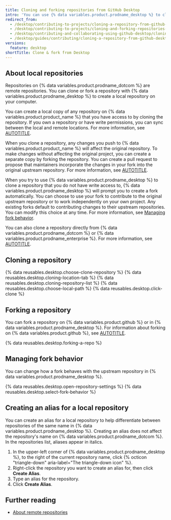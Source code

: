 ```yaml
---
title: Cloning and forking repositories from GitHub Desktop
intro: 'You can use {% data variables.product.prodname_desktop %} to clone and fork repositories that exist on {% data variables.product.prodname_dotcom %}.'
redirect_from:
  - /desktop/contributing-to-projects/cloning-a-repository-from-github-desktop
  - /desktop/contributing-to-projects/cloning-and-forking-repositories-from-github-desktop
  - /desktop/contributing-and-collaborating-using-github-desktop/cloning-and-forking-repositories-from-github-desktop
  - /desktop/guides/contributing/cloning-a-repository-from-github-desktop
versions:
  feature: desktop
shortTitle: Clone & fork from Desktop
---
```

## About local repositories

Repositories on {% data variables.product.prodname_dotcom %} are remote repositories. You can clone or fork a repository with {% data variables.product.prodname_desktop %} to create a local repository on your computer.

You can create a local copy of any repository on {% data variables.product.product_name %} that you have access to by cloning the repository. If you own a repository or have write permissions, you can sync between the local and remote locations. For more information, see [AUTOTITLE](/desktop/working-with-your-remote-repository-on-github-or-github-enterprise/syncing-your-branch-in-github-desktop).

When you clone a repository, any changes you push to {% data variables.product.product_name %} will affect the original repository. To make changes without affecting the original project, you can create a separate copy by forking the repository. You can create a pull request to propose that maintainers incorporate the changes in your fork into the original upstream repository. For more information, see [AUTOTITLE](/pull-requests/collaborating-with-pull-requests/working-with-forks/about-forks).

When you try to use {% data variables.product.prodname_desktop %} to clone a repository that you do not have write access to, {% data variables.product.prodname_desktop %} will prompt you to create a fork automatically. You can choose to use your fork to contribute to the original upstream repository or to work independently on your own project. Any existing forks default to contributing changes to their upstream repositories. You can modify this choice at any time. For more information, see [Managing fork behavior](#managing-fork-behavior).

You can also clone a repository directly from {% data variables.product.prodname_dotcom %} or {% data variables.product.prodname_enterprise %}. For more information, see [AUTOTITLE](/desktop/adding-and-cloning-repositories/cloning-a-repository-from-github-to-github-desktop).

## Cloning a repository

{% data reusables.desktop.choose-clone-repository %}
{% data reusables.desktop.cloning-location-tab %}
{% data reusables.desktop.cloning-repository-list %}
{% data reusables.desktop.choose-local-path %}
{% data reusables.desktop.click-clone %}

## Forking a repository

You can fork a repository on {% data variables.product.github %} or in {% data variables.product.prodname_desktop %}. For information about forking on {% data variables.product.github %}, see [AUTOTITLE](/pull-requests/collaborating-with-pull-requests/working-with-forks/fork-a-repo?tool=webui).

{% data reusables.desktop.forking-a-repo %}

## Managing fork behavior

You can change how a fork behaves with the upstream repository in {% data variables.product.prodname_desktop %}.

{% data reusables.desktop.open-repository-settings %}
{% data reusables.desktop.select-fork-behavior %}

## Creating an alias for a local repository

You can create an alias for a local repository to help differentiate between repositories of the same name in {% data variables.product.prodname_desktop %}. Creating an alias does not affect the repository's name on {% data variables.product.prodname_dotcom %}. In the repositories list, aliases appear in italics.

1. In the upper-left corner of {% data variables.product.prodname_desktop %}, to the right of the current repository name, click {% octicon "triangle-down" aria-label="The triangle-down icon" %}.
1. Right-click the repository you want to create an alias for, then click **Create Alias**.
1. Type an alias for the repository.
1. Click **Create Alias**.

## Further reading

* [About remote repositories](/get-started/getting-started-with-git/about-remote-repositories)
